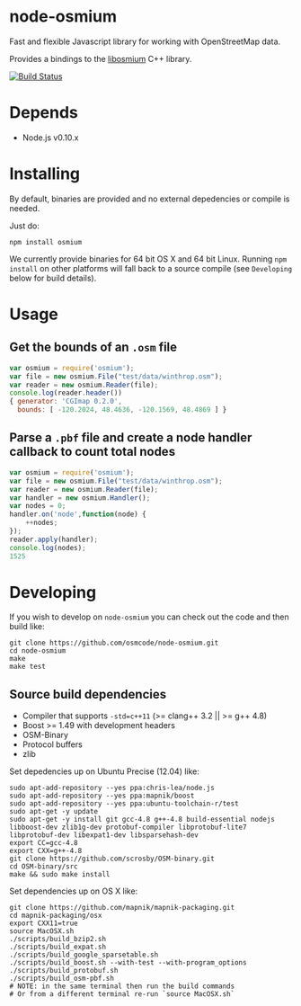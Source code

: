 # node-osmium

Fast and flexible Javascript library for working with OpenStreetMap data.

Provides a bindings to the [libosmium](https://github.com/osmcode/libosmium) C++ library.

[![Build Status](https://secure.travis-ci.org/osmcode/node-osmium.png)](http://travis-ci.org/osmcode/node-osmium)

# Depends

 - Node.js v0.10.x

# Installing

By default, binaries are provided and no external depedencies or compile is needed.

Just do:

    npm install osmium

We currently provide binaries for 64 bit OS X and 64 bit Linux. Running `npm install` on other
platforms will fall back to a source compile (see `Developing` below for build details).

# Usage

## Get the bounds of an `.osm` file

```js
var osmium = require('osmium');
var file = new osmium.File("test/data/winthrop.osm");
var reader = new osmium.Reader(file);
console.log(reader.header())
{ generator: 'CGImap 0.2.0',
  bounds: [ -120.2024, 48.4636, -120.1569, 48.4869 ] }
```

## Parse a `.pbf` file and create a node handler callback to count total nodes

```js
var osmium = require('osmium');
var file = new osmium.File("test/data/winthrop.osm");
var reader = new osmium.Reader(file);
var handler = new osmium.Handler();
var nodes = 0;
handler.on('node',function(node) {
    ++nodes;
});
reader.apply(handler);
console.log(nodes);
1525
```

# Developing

If you wish to develop on `node-osmium` you can check out the code and then build like:

    git clone https://github.com/osmcode/node-osmium.git
    cd node-osmium
    make
    make test

## Source build dependencies

 - Compiler that supports `-std=c++11` (>= clang++ 3.2 || >= g++ 4.8)
 - Boost >= 1.49 with development headers
 - OSM-Binary
 - Protocol buffers
 - zlib

Set depedencies up on Ubuntu Precise (12.04) like:

    sudo apt-add-repository --yes ppa:chris-lea/node.js
    sudo apt-add-repository --yes ppa:mapnik/boost
    sudo apt-add-repository --yes ppa:ubuntu-toolchain-r/test
    sudo apt-get -y update
    sudo apt-get -y install git gcc-4.8 g++-4.8 build-essential nodejs libboost-dev zlib1g-dev protobuf-compiler libprotobuf-lite7 libprotobuf-dev libexpat1-dev libsparsehash-dev
    export CC=gcc-4.8
    export CXX=g++-4.8
    git clone https://github.com/scrosby/OSM-binary.git
    cd OSM-binary/src
    make && sudo make install

Set dependencies up on OS X like:

    git clone https://github.com/mapnik/mapnik-packaging.git
    cd mapnik-packaging/osx
    export CXX11=true
    source MacOSX.sh
    ./scripts/build_bzip2.sh
    ./scripts/build_expat.sh
    ./scripts/build_google_sparsetable.sh
    ./scripts/build_boost.sh --with-test --with-program_options
    ./scripts/build_protobuf.sh
    ./scripts/build_osm-pbf.sh
    # NOTE: in the same terminal then run the build commands
    # Or from a different terminal re-run `source MacOSX.sh`
